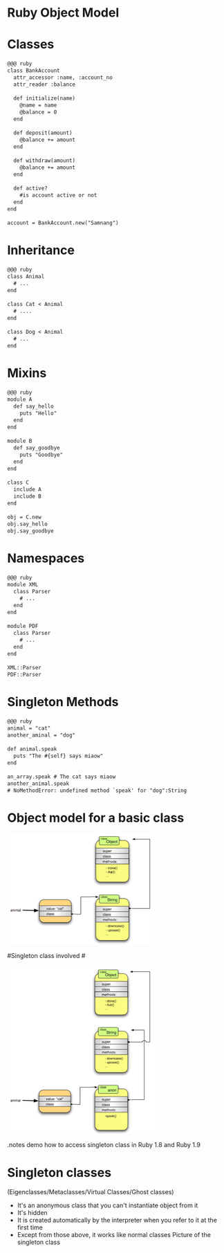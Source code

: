 <!SLIDE ruby_object_model subsection transition=scrollUp>
# Ruby Object Model #

<!SLIDE classes smaller transition=scrollUp>
# Classes #

	@@@ ruby
    class BankAccount
	  attr_accessor :name, :account_no
	  attr_reader :balance

	  def initialize(name)
	    @name = name
	    @balance = 0
	  end

	  def deposit(amount)
	    @balance += amount
	  end

	  def withdraw(amount)
	    @balance += amount
	  end

	  def active?
	    #is account active or not
	  end
	end

	account = BankAccount.new("Samnang")

<!SLIDE inheritance transition=scrollUp>
# Inheritance #
	
	@@@ ruby
	class Animal
	  # ...
	end
	
	class Cat < Animal
	  # ....
	end
	
	class Dog < Animal
	  # ...
	end

<!SLIDE mixins small transition=scrollUp>	
# Mixins #

    @@@ ruby
    module A
	  def say_hello
	    puts "Hello"
	  end
	end

	module B
	  def say_goodbye
	    puts "Goodbye"
	  end
	end

	class C
	  include A
	  include B
	end

	obj = C.new
	obj.say_hello
	obj.say_goodbye

<!SLIDE namespace transition=scrollUp>	
# Namespaces #

    @@@ ruby
	module XML
	  class Parser
	    # ...
	  end
	end
	
	module PDF
	  class Parser
	    # ...
	  end
	end
	
	XML::Parser
	PDF::Parser

<!SLIDE singleton_method smaller transition=scrollUp>	
# Singleton Methods #

    @@@ ruby
	animal = "cat"
	another_aminal = "dog"
	
	def animal.speak
	  puts "The #{self} says miaow"
	end
	
	an_array.speak # The cat says miaow
	another_animal.speak 
	# NoMethodError: undefined method `speak' for "dog":String

<!SLIDE object_model center transition=scrollUp>
# Object model for a basic class #

![Object model for a basic class](object_model_for_a_basic_class.png)

<!SLIDE singleton_class center transition=scrollUp>
#Singleton class involved #

![Singleton class](singleton_class.png)

<!SLIDE what_is_single_class bullets center transition=scrollUp>
.notes demo how to access singleton class in Ruby 1.8 and Ruby 1.9

# Singleton classes #
(Eigenclasses/Metaclasses/Virtual Classes/Ghost classes)

* It's an anonymous class that you can't instantiate object from it
* It's hidden
* It is created automatically by the interpreter when you refer to it at the first time
* Except from those above, it works like normal classes
  Picture of the singleton class